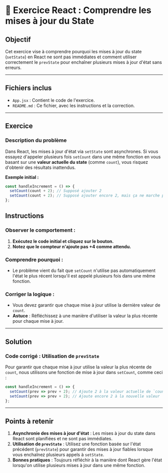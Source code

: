 # 🚀 Exercice React : Comprendre les mises à jour du State

## **Objectif**
Cet exercice vise à comprendre pourquoi les mises à jour du state (`setState`) en React ne sont pas immédiates et comment utiliser correctement le `prevState` pour enchaîner plusieurs mises à jour d'état sans erreurs.

---

## **Fichiers inclus**
- `App.jsx` : Contient le code de l'exercice.
- `README.md` : Ce fichier, avec les instructions et la correction.

---

## **Exercice**

### **Description du problème**
Dans React, les mises à jour d'état via `setState` sont asynchrones. Si vous essayez d'appeler plusieurs fois `setCount` dans une même fonction en vous basant sur une **valeur actuelle du state** (comme `count`), vous risquez d'obtenir des résultats inattendus. 

**Exemple initial :**
```jsx
const handleIncrement = () => {
  setCount(count + 2); // Supposé ajouter 2
  setCount(count + 2); // Supposé ajouter encore 2, mais ça ne marche pas
};
```

## **Instructions**

### Observer le comportement :
1. **Exécutez le code initial et cliquez sur le bouton.**
2. **Notez que le compteur n'ajoute pas +4 comme attendu.**

### Comprendre pourquoi :
- Le problème vient du fait que `setCount` n'utilise pas automatiquement l'état le plus récent lorsqu'il est appelé plusieurs fois dans une même fonction.

### Corriger la logique :
- Vous devez garantir que chaque mise à jour utilise la dernière valeur de `count`.
- **Astuce** : Réfléchissez à une manière d'utiliser la valeur la plus récente pour chaque mise à jour.

---

## **Solution**

### **Code corrigé : Utilisation de `prevState`**
Pour garantir que chaque mise à jour utilise la valeur la plus récente de `count`, nous utilisons une fonction de mise à jour dans `setCount`, comme ceci :

```jsx
const handleIncrement = () => {
  setCount(prev => prev + 2); // Ajoute 2 à la valeur actuelle de `count`
  setCount(prev => prev + 2); // Ajoute encore 2 à la nouvelle valeur
};
```


---

## **Points à retenir**
1. **Asynchronie des mises à jour d'état** : Les mises à jour du state dans React sont planifiées et ne sont pas immédiates.
2. **Utilisation de `prevState`** : Utilisez une fonction basée sur l'état précédent (`prevState`) pour garantir des mises à jour fiables lorsque vous enchaînez plusieurs appels à `setState`.
3. **Bonnes pratiques** : Toujours réfléchir à la manière dont React gère l'état lorsqu'on utilise plusieurs mises à jour dans une même fonction.
